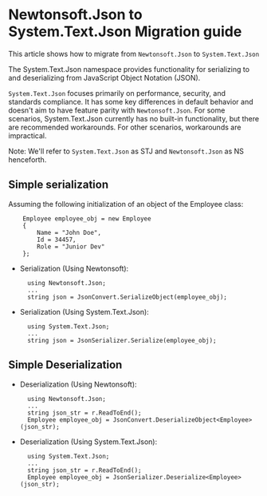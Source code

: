 # Newtonsoft.Json to System.Text.Json Migration guide
This article shows how to migrate from `Newtonsoft.Json` to `System.Text.Json`

The System.Text.Json namespace provides functionality for serializing to and deserializing from JavaScript Object Notation (JSON).

`System.Text.Json` focuses primarily on performance, security, and standards compliance. It has some key differences in default behavior and doesn't aim to have feature parity with `Newtonsoft.Json`. For some scenarios, System.Text.Json currently has no built-in functionality, but there are recommended workarounds. For other scenarios, workarounds are impractical.

Note: We'll refer to `System.Text.Json` as STJ and `Newtonsoft.Json` as NS henceforth.
## Simple serialization

Assuming the following initialization of an object of the Employee class:

        Employee employee_obj = new Employee
        {
            Name = "John Doe",
            Id = 34457,
            Role = "Junior Dev"
        };

- Serialization (Using Newtonsoft):

        using Newtonsoft.Json;
        ...
        string json = JsonConvert.SerializeObject(employee_obj);

- Serialization (Using System.Text.Json):

        using System.Text.Json;
        ...
        string json = JsonSerializer.Serialize(employee_obj);

## Simple Deserialization

- Deserialization (Using Newtonsoft):

        using Newtonsoft.Json;
        ...
        string json_str = r.ReadToEnd();
        Employee employee_obj = JsonConvert.DeserializeObject<Employee>(json_str);

- Deserialization (Using System.Text.Json):

        using System.Text.Json;
        ...
        string json_str = r.ReadToEnd();
        Employee employee_obj = JsonSerializer.Deserialize<Employee>(json_str);
